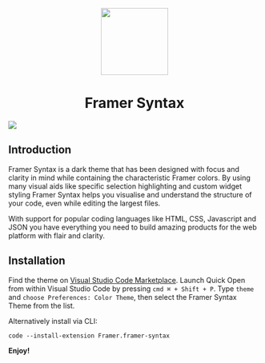 
<p align="center">
  <img src="https://raw.githubusercontent.com/framer/syntax-vsc/master/logo.png?token=ABICI1-IZg91UKkiRXCnZ0XRCriHYBPNks5a4JxLwA%3D%3D" width="134" height="134"/>
</p>
<h1 align="center">Framer Syntax</h1>

<img src="https://github.com/framer/framersyntax/raw/master/framer-syntax.jpg" />

## Introduction

Framer Syntax is a dark theme that has been designed with focus and clarity in mind while containing the characteristic Framer colors. By using many visual aids like specific selection highlighting and custom widget styling Framer Syntax helps you visualise and understand the structure of your code, even while editing the largest files.

With support for popular coding languages like HTML, CSS, Javascript and JSON you have everything you need to build amazing products for the web platform with flair and clarity.

## Installation

Find the theme on [Visual Studio Code Marketplace](https://marketplace.visualstudio.com/items?itemName=Framer.framer-syntax). Launch Quick Open from within Visual Studio Code by pressing `cmd ⌘ + Shift + P`. Type `theme` and `choose Preferences: Color Theme`, then select the Framer Syntax Theme from the list.

Alternatively install via CLI:
```
code --install-extension Framer.framer-syntax
```

**Enjoy!**
